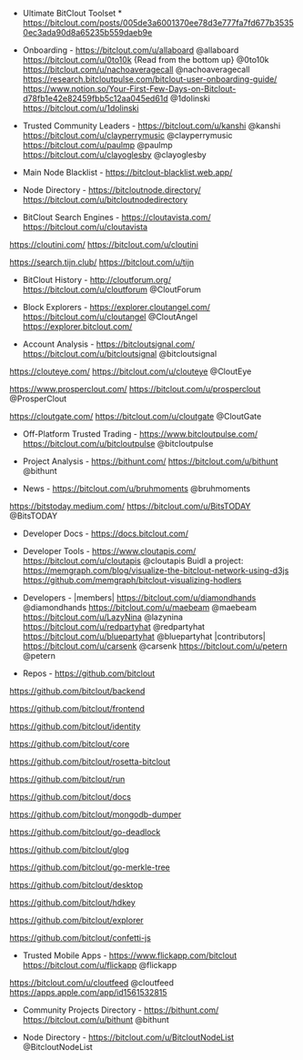* Ultimate BitClout Toolset *
https://bitclout.com/posts/005de3a6001370ee78d3e777fa7fd677b35350ec3ada90d8a65235b559daeb9e

- Onboarding -
https://bitclout.com/u/allaboard
@allaboard
https://bitclout.com/u/0to10k {Read from the bottom up}
@0to10k
https://bitclout.com/u/nachoaveragecall
@nachoaveragecall
https://research.bitcloutpulse.com/bitclout-user-onboarding-guide/
https://www.notion.so/Your-First-Few-Days-on-Bitclout-d78fb1e42e82459fbb5c12aa045ed61d
@1dolinski
https://bitclout.com/u/1dolinski

- Trusted Community Leaders -
https://bitclout.com/u/kanshi
@kanshi
https://bitclout.com/u/clayperrymusic
@clayperrymusic
https://bitclout.com/u/paulmp
@paulmp
https://bitclout.com/u/clayoglesby
@clayoglesby

- Main Node Blacklist -
https://bitclout-blacklist.web.app/

- Node Directory - 
https://bitcloutnode.directory/
https://bitclout.com/u/bitcloutnodedirectory

- BitClout Search Engines -
https://cloutavista.com/
https://bitclout.com/u/cloutavista

https://cloutini.com/
https://bitclout.com/u/cloutini

https://search.tijn.club/
https://bitclout.com/u/tijn

- BitClout History - 
http://cloutforum.org/
https://bitclout.com/u/cloutforum
@CloutForum

- Block Explorers -
https://explorer.cloutangel.com/
https://bitclout.com/u/cloutangel
@CloutAngel
https://explorer.bitclout.com/

- Account Analysis -
https://bitcloutsignal.com/
https://bitclout.com/u/bitcloutsignal
@bitcloutsignal

https://clouteye.com/
https://bitclout.com/u/clouteye
@CloutEye

https://www.prosperclout.com/
https://bitclout.com/u/prosperclout
@ProsperClout

https://cloutgate.com/
https://bitclout.com/u/cloutgate
@CloutGate

- Off-Platform Trusted Trading -
https://www.bitcloutpulse.com/
https://bitclout.com/u/bitcloutpulse
@bitcloutpulse

- Project Analysis -
https://bithunt.com/
https://bitclout.com/u/bithunt
@bithunt

- News -
https://bitclout.com/u/bruhmoments
@bruhmoments

https://bitstoday.medium.com/
https://bitclout.com/u/BitsTODAY
@BitsTODAY

- Developer Docs -
https://docs.bitclout.com/

- Developer Tools -
https://www.cloutapis.com/
https://bitclout.com/u/cloutapis
@cloutapis
Buidl a project: 
https://memgraph.com/blog/visualize-the-bitclout-network-using-d3js
https://github.com/memgraph/bitclout-visualizing-hodlers

- Developers -
|members|
https://bitclout.com/u/diamondhands
@diamondhands
https://bitclout.com/u/maebeam
@maebeam
https://bitclout.com/u/LazyNina
@lazynina
https://bitclout.com/u/redpartyhat
@redpartyhat
https://bitclout.com/u/bluepartyhat
@bluepartyhat |contributors|
https://bitclout.com/u/carsenk
@carsenk
https://bitclout.com/u/petern
@petern

- Repos -
https://github.com/bitclout

https://github.com/bitclout/backend

https://github.com/bitclout/frontend

https://github.com/bitclout/identity

https://github.com/bitclout/core

https://github.com/bitclout/rosetta-bitclout

https://github.com/bitclout/run

https://github.com/bitclout/docs

https://github.com/bitclout/mongodb-dumper

https://github.com/bitclout/go-deadlock

https://github.com/bitclout/glog

https://github.com/bitclout/go-merkle-tree

https://github.com/bitclout/desktop

https://github.com/bitclout/hdkey

https://github.com/bitclout/explorer

https://github.com/bitclout/confetti-js

- Trusted Mobile Apps -
https://www.flickapp.com/bitclout
https://bitclout.com/u/flickapp
@flickapp

https://bitclout.com/u/cloutfeed
@cloutfeed
https://apps.apple.com/app/id1561532815

- Community Projects Directory -
https://bithunt.com/
https://bitclout.com/u/bithunt
@bithunt

- Node Directory - 
https://bitclout.com/u/BitcloutNodeList
@BitcloutNodeList

